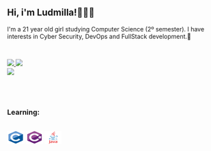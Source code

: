 

## Hi, i'm Ludmilla!👩🏽‍💻

I'm a 21 year old girl studying Computer Science (2º semester). I have interests in Cyber Security, DevOps and FullStack development.🌱 

&nbsp;

<div>
  <a href="https://github.com/abrelud">
  <img height="160em" src="https://github-readme-stats.vercel.app/api?username=abreulud&show_icons=&theme=ocean_dark&include_all_commits=true&count_private=true"/>
  <img height="160em" src="https://github-readme-stats.vercel.app/api/top-langs/?username=abreulud&layout=compact&langs_count=7&theme=ocean_dark"/>
</div>

<a href="https://github.com/abreulud">
  <img align="center" src="https://github-readme-stats.vercel.app/api/pin/?username=abreulud&repo=abreuludG&theme=ocean_dark" />
</a>

&nbsp;
---------------------------------------------------------------------------------------------------------------------------------------
### Learning:
<div
  style="display: inline_block"><br>
  <img align="center" alt="Linne-C" height="30" width="40" src="https://raw.githubusercontent.com/devicons/devicon/master/icons/c/c-original.svg">
  <img align="center" alt="Linne-Csharp" height="30" width="40" src="https://raw.githubusercontent.com/devicons/devicon/master/icons/csharp/csharp-original.svg">
  <img align="center" alt="Linne-java" height="30" width="40" src="https://raw.githubusercontent.com/devicons/devicon/master/icons/java/java-original-wordmark.svg">
</div>
